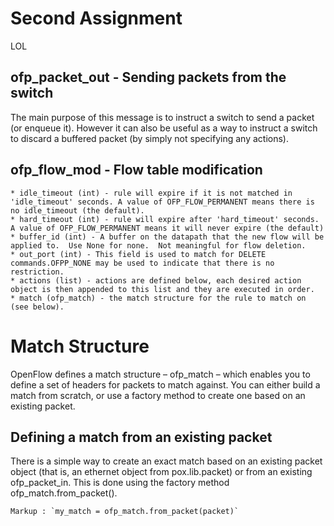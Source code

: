# Second Assignment

LOL

## ofp_packet_out - Sending packets from the switch

The main purpose of this message is to instruct a switch to send a packet (or enqueue it).  However it can also be useful as a way to instruct a switch to discard a buffered packet (by simply not specifying any actions).

## ofp_flow_mod - Flow table modification

	* idle_timeout (int) - rule will expire if it is not matched in 'idle_timeout' seconds. A value of OFP_FLOW_PERMANENT means there is no idle_timeout (the default).
	* hard_timeout (int) - rule will expire after 'hard_timeout' seconds. A value of OFP_FLOW_PERMANENT means it will never expire (the default)
	* buffer_id (int) - A buffer on the datapath that the new flow will be applied to.  Use None for none.  Not meaningful for flow deletion.
	* out_port (int) - This field is used to match for DELETE commands.OFPP_NONE may be used to indicate that there is no restriction.
	* actions (list) - actions are defined below, each desired action object is then appended to this list and they are executed in order.
	* match (ofp_match) - the match structure for the rule to match on (see below).

# Match Structure

OpenFlow defines a match structure – ofp_match – which enables you to define a set of headers for packets to match against. You can either build a match from scratch, or use a factory method to create one based on an existing packet.	

## Defining a match from an existing packet

There is a simple way to create an exact match based on an existing packet object (that is, an ethernet object from pox.lib.packet) or from an existing ofp_packet_in.  This is done using the factory method ofp_match.from_packet().

	Markup : `my_match = ofp_match.from_packet(packet)`